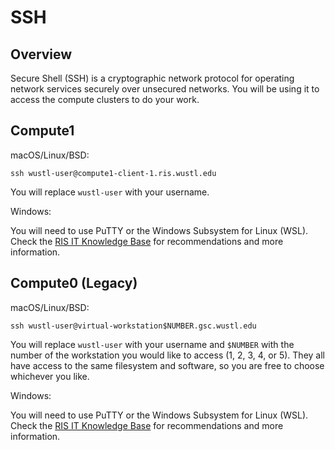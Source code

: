 # SSH

## Overview
Secure Shell (SSH) is a cryptographic network protocol for operating network services securely over unsecured networks. You will be using it to access the compute clusters to do your work.

## Compute1
macOS/Linux/BSD:

```
ssh wustl-user@compute1-client-1.ris.wustl.edu
```

You will replace `wustl-user` with your username.

Windows:

You will need to use PuTTY or the Windows Subsystem for Linux (WSL). Check the [RIS IT Knowledge Base](https://confluence.ris.wustl.edu "RIS IT Knowledge Base") for recommendations and more information.

## Compute0 (Legacy)
macOS/Linux/BSD:

```
ssh wustl-user@virtual-workstation$NUMBER.gsc.wustl.edu
```

You will replace `wustl-user` with your username and `$NUMBER` with the number of the workstation you would like to access (1, 2, 3, 4, or 5). They all have access to the same filesystem and software, so you are free to choose whichever you like.

Windows:

You will need to use PuTTY or the Windows Subsystem for Linux (WSL). Check the [RIS IT Knowledge Base](https://confluence.ris.wustl.edu "RIS IT Knowledge Base") for recommendations and more information.
